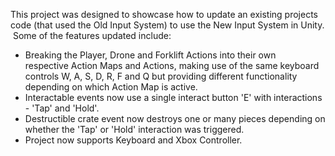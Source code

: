 This project was designed to showcase how to update an existing projects code (that used the Old Input System) to use the New Input System in Unity.​
​
Some of the features updated include:
- Breaking the Player, Drone and Forklift Actions into their own respective Action Maps and Actions, making use of the same keyboard   
  controls W, A, S, D, R, F and Q but providing different functionality depending on which Action Map is active.​​
- Interactable events now use a single interact button 'E' with interactions - 'Tap' and 'Hold'.
- Destructible crate event now destroys one or many pieces depending on whether the 'Tap' or 'Hold' interaction was triggered.
- Project now supports Keyboard and Xbox Controller.
​
